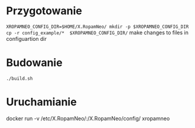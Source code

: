 # Przygotowanie
`
XROPAMNEO_CONFIG_DIR=$HOME/X.RopamNeo/
mkdir -p $XROPAMNEO_CONFIG_DIR
cp -r config_example/*  $XROPAMNEO_CONFIG_DIR/
`
make changes to files in configuartion dir
# Budowanie
`./build.sh`

# Uruchamianie
docker run -v /etc/X.RopamNeo/:/X.RopamNeo/config/ xropamneo